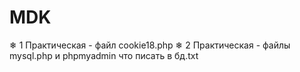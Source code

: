 # MDK
❄ 1 Практическая - файл cookie18.php
❄ 2 Практическая - файлы mysql.php и phpmyadmin что писать в бд.txt
